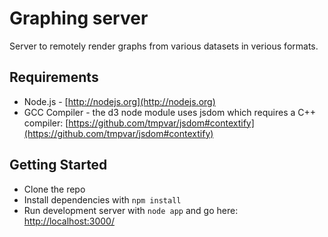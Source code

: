 # Graphing server

Server to remotely render graphs from various datasets in verious formats.

## Requirements

* Node.js - [http://nodejs.org](http://nodejs.org)
* GCC Compiler - the d3 node module uses jsdom which requires a C++ compiler:
[https://github.com/tmpvar/jsdom#contextify](https://github.com/tmpvar/jsdom#contextify)


## Getting Started

* Clone the repo
* Install dependencies with `npm install`
* Run development server with `node app` and go here:
[http://localhost:3000/](http://localhost:3000/)
